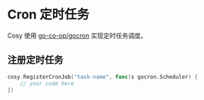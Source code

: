 # Cron 定时任务
Cosy 使用 [go-co-op/gocron](https://github.com/go-co-op/gocron) 实现定时任务调度。

## 注册定时任务
```go
cosy.RegisterCronJob("task-name", func(s gocron.Scheduler) {
    // your code here
})
```

